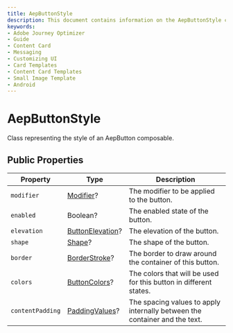 ```yaml
---
title: AepButtonStyle
description: This document contains information on the AepButtonStyle class.
keywords:
- Adobe Journey Optimizer
- Guide
- Content Card
- Messaging
- Customizing UI
- Card Templates
- Content Card Templates
- Small Image Template
- Android
---
```


# AepButtonStyle

Class representing the style of an AepButton composable.

## Public Properties

| Property         | Type                                                         | Description                                                  |
| ---------------- | ------------------------------------------------------------ | ------------------------------------------------------------ |
| `modifier`       | [Modifier](https://developer.android.com/reference/kotlin/androidx/compose/ui/Modifier)? | The modifier to be applied to the button.                    |
| `enabled`        | Boolean?                                                     | The enabled state of the button.                             |
| `elevation`      | [ButtonElevation](https://developer.android.com/reference/kotlin/androidx/compose/material3/ButtonElevation?hl=en)? | The elevation of the button.                                 |
| `shape`          | [Shape](https://developer.android.com/reference/kotlin/androidx/compose/ui/graphics/Shape?hl=en)? | The shape of the button.                                     |
| `border`         | [BorderStroke](https://developer.android.com/reference/kotlin/androidx/compose/foundation/BorderStroke?hl=en)? | The border to draw around the container of this button.      |
| `colors`         | [ButtonColors](https://developer.android.com/reference/kotlin/androidx/compose/material3/ButtonColors?hl=en)? | The colors that will be used for this button in different states. |
| `contentPadding` | [PaddingValues](https://developer.android.com/reference/kotlin/androidx/compose/foundation/layout/PaddingValues?hl=en)? | The spacing values to apply internally between the container and the text. |
